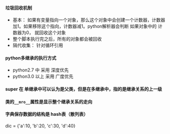 #### 垃圾回收机制

- 基本： 如果有变量指向一个对象，那么这个对象中会创建一个计数器，计数器加1。如果移除这个指向，计数器减1。python解析器会判断 如果对象中的 计数器为0， 就回收这个对象
- 整个脚本执行完之后，所有的对象都会被回收
- 隔代收集： 针对循环引用



#### python多继承的执行方式

- python2.7 中 采用 深度优先
- python3.0 以上 采用 广度优先



#### super 在 单继承中可以认为是父类，但是在多继承中，指的是继承关系的上一级



#### 类的`__mro__`属性是显示整个继承关系的走向



#### 字典保存数据的结构是 hash表（散列表）

dic = {'a':10, 'b':20, 'c':30, 'd':40}